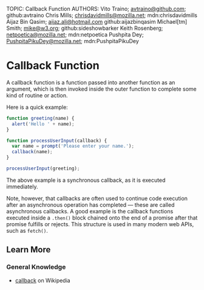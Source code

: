 TOPIC: Callback Function
AUTHORS: Vito Traino; avtraino@github.com; github:avtraino
         Chris Mills; chrisdavidmills@mozilla.net; mdn:chrisdavidmills
         Aijaz Bin Qasim; aijaz.ali@hotmail.com github:aijazbinqasim
         Michael[tm] Smith; mike@w3.org; github:sideshowbarker
         Keith Rosenberg; netpoetica@mozilla.net; mdn:netpoetica
         Pushpita Dey; PushpitaPikuDey@mozilla.net; mdn:PushpitaPikuDey

# Callback Function

A callback function is a function passed into another function as an argument, which is then invoked
inside the outer function to complete some kind of routine or action.

Here is a quick example:

```javascript
function greeting(name) {
  alert('Hello ' + name);
}

function processUserInput(callback) {
  var name = prompt('Please enter your name.');
  callback(name);
}

processUserInput(greeting);
```

The above example is a synchronous callback, as it is executed immediately.

Note, however, that callbacks are often used to continue code execution after an asynchronous
operation has completed — these are called asynchronous callbacks. A good example is the callback
functions executed inside a `.then()` block chained onto the end of a promise after that promise
fulfills or rejects. This structure is used in many modern web APIs, such as `fetch()`.

## Learn More

### General Knowledge

- [callback](https://en.wikipedia.org/wiki/Callback_(computer_programming)) on Wikipedia
